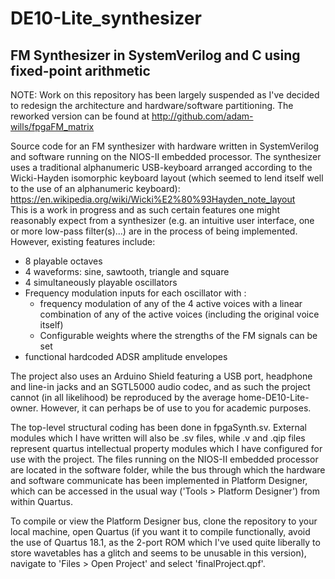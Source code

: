 # DE10-Lite_synthesizer
## FM Synthesizer in SystemVerilog and C using fixed-point arithmetic

NOTE: Work on this repository has been largely suspended as I've decided to redesign the architecture and 
hardware/software partitioning. The reworked version can be found at http://github.com/adam-wills/fpgaFM_matrix

Source code for an FM synthesizer with hardware written in SystemVerilog and software running
on the NIOS-II embedded processor. The synthesizer uses a traditional alphanumeric USB-keyboard
arranged according to the Wicki-Hayden isomorphic keyboard layout (which seemed to lend itself
well to the use of an alphanumeric keyboard):  
https://en.wikipedia.org/wiki/Wicki%E2%80%93Hayden_note_layout  
This is a work in progress and as such certain features one might reasonably expect from a synthesizer
(e.g. an intuitive user interface, one or more low-pass filter(s)...) are
in the process of being implemented. However, existing features include:  
<ul>
  <li> 8 playable octaves </li>
  <li> 4 waveforms: sine, sawtooth, triangle and square  </li>
  <li> 4 simultaneously playable oscillators </li>
  <li> Frequency modulation inputs for each oscillator with :
    <ul>
      <li> frequency modulation of any of the 4 active voices with a linear combination
           of any of the active voices (including the original voice itself) </li>
      <li> Configurable weights where the strengths of the FM signals can be set </li>
    </ul></li>
 <li> functional hardcoded ADSR amplitude envelopes
</ul>
  
The project also uses an Arduino Shield featuring a USB port, headphone and line-in jacks and an
SGTL5000 audio codec, and as such the project cannot (in all likelihood) be reproduced by the
average home-DE10-Lite-owner. However, it can perhaps be of use to you for academic purposes.  
  
The top-level structural coding has been done in fpgaSynth.sv. External modules which I have written
will also be .sv files, while .v and .qip files represent quartus intellectual property modules which
I have configured for use with the project. The files running on the NIOS-II embedded processor are
located in the software folder, while the bus through which the hardware and software communicate has
been implemented in Platform Designer, which can be accessed in the usual way
('Tools > Platform Designer') from within Quartus.  
  
To compile or view the Platform Designer bus, clone the repository to your local machine, open Quartus
(if you want it to compile functionally, avoid the use of Quartus 18.1, as the 2-port ROM which I've
used quite liberally to store wavetables has a glitch and seems to be unusable in this version),
navigate to 'Files > Open Project' and select 'finalProject.qpf'.  
  

    
    
